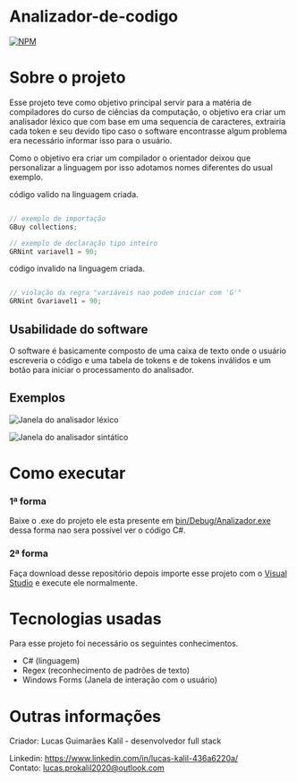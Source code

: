 # Analizador-de-codigo

[![NPM](https://img.shields.io/npm/l/react)](https://github.com/LucasKalil-Programador/Analizador-de-codigo/blob/5d065ea49c6e218d406ab51f9bb0e8fac1a103b0/Licence)

# Sobre o projeto

Esse projeto teve como objetivo principal servir para a matéria de compiladores do curso de ciências da computação, o objetivo era criar um analisador léxico que com base em uma sequencia de caracteres, extrairia cada token e seu devido tipo caso o software encontrasse algum problema era necessário informar isso para o usuário.

Como o objetivo era criar um compilador o orientador deixou que personalizar a linguagem por isso adotamos nomes diferentes do usual exemplo.

código valido na linguagem criada.

```java

// exemplo de importação
GBuy collections;

// exemplo de declaração tipo inteiro
GRNint variavel1 = 90;
```

código invalido na linguagem criada.

```java

// violação da regra "variáveis nao podem iniciar com 'G'"
GRNint Gvariavel1 = 90;
```

## Usabilidade do software

O software é basicamente composto de uma caixa de texto onde o usuário escreveria o código e uma tabela de tokens e de tokens inválidos e um botão para iniciar o processamento do analisador.

## Exemplos

![Janela do analisador léxico](https://user-images.githubusercontent.com/82661706/219378430-0946b9bc-3e8c-482c-ab3d-79f057959c5d.png)

![Janela do analisador sintático](https://user-images.githubusercontent.com/82661706/219378444-3c905ca6-1152-46c2-b18c-832746adc148.png)

# Como executar

### 1ª forma

Baixe o .exe do projeto ele esta presente em [bin/Debug/Analizador.exe](https://github.com/LucasKalil-Programador/Analizador-de-codigo/blob/5d065ea49c6e218d406ab51f9bb0e8fac1a103b0/bin/Debug/Analizador.exe) dessa forma nao sera possível ver o código C#.

### 2ª forma

Faça download desse repositório depois importe esse projeto com o [Visual Studio](https://visualstudio.microsoft.com) e execute ele normalmente.

# Tecnologias usadas

Para esse projeto foi necessário os seguintes conhecimentos.

- C# (linguagem)
- Regex (reconhecimento de padrões de texto)
- Windows Forms (Janela de interação com o usuário)

# Outras informações

Criador: Lucas Guimarães Kalil - desenvolvedor full stack

Linkedin: https://www.linkedin.com/in/lucas-kalil-436a6220a/<br>
Contato: lucas.prokalil2020@outlook.com
